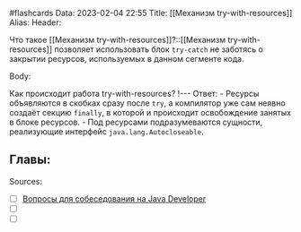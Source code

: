 #flashcards
Data: 2023-02-04 22:55
Title: [[Механизм try-with-resources]]
Alias:
Header:

Что такое [[Механизм try-with-resources]]?::[[Механизм try-with-resources]]  позволяет использовать блок `try-catch` не заботясь о закрытии ресурсов, используемых в данном сегменте кода.
<!--SR:!2023-03-11,3,150-->


Body:


Как происходит работа try-with-resources?
!---
Ответ:
	- Ресурсы объявляются в скобках сразу после `try`, а компилятор уже сам неявно создаёт секцию `finally`, в которой и происходит освобождение занятых в блоке ресурсов. 
	- Под ресурсами подразумеваются сущности, реализующие интерфейс `java.lang.Autocloseable`.
<!--SR:!2023-03-12,1,130-->



Главы:
-


Sources:
- [ ] [Вопросы для собеседования на Java Developer](https://github.com/enhorse/java-interview/blob/master/README.md#%D0%9E%D0%9E%D0%9F)
- [ ] []()
- [ ] []()
